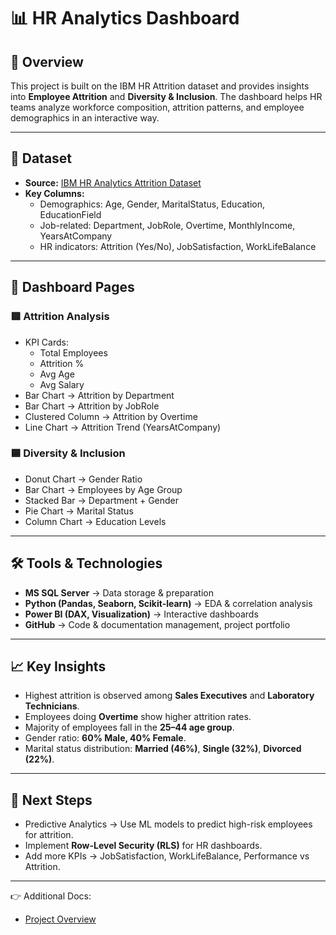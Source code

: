 
# 📊 HR Analytics Dashboard  

## 📘 Overview  
This project is built on the IBM HR Attrition dataset and provides insights into **Employee Attrition** and **Diversity & Inclusion**. The dashboard helps HR teams analyze workforce composition, attrition patterns, and employee demographics in an interactive way.  

---

## 📂 Dataset  
- **Source:** [IBM HR Analytics Attrition Dataset](https://www.kaggle.com/datasets/pavansubhasht/ibm-hr-analytics-attrition-dataset)  
- **Key Columns:**  
  - Demographics: Age, Gender, MaritalStatus, Education, EducationField  
  - Job-related: Department, JobRole, Overtime, MonthlyIncome, YearsAtCompany  
  - HR indicators: Attrition (Yes/No), JobSatisfaction, WorkLifeBalance  

---

## 📑 Dashboard Pages  

### 🟥 Attrition Analysis  
- KPI Cards:  
  - Total Employees  
  - Attrition %  
  - Avg Age  
  - Avg Salary  
- Bar Chart → Attrition by Department  
- Bar Chart → Attrition by JobRole  
- Clustered Column → Attrition by Overtime  
- Line Chart → Attrition Trend (YearsAtCompany)  

### 🟦 Diversity & Inclusion  
- Donut Chart → Gender Ratio  
- Bar Chart → Employees by Age Group  
- Stacked Bar → Department + Gender  
- Pie Chart → Marital Status  
- Column Chart → Education Levels  

---

## 🛠 Tools & Technologies  
- **MS SQL Server** → Data storage & preparation  
- **Python (Pandas, Seaborn, Scikit-learn)** → EDA & correlation analysis  
- **Power BI (DAX, Visualization)** → Interactive dashboards  
- **GitHub** → Code & documentation management, project portfolio  

---

## 📈 Key Insights  
- Highest attrition is observed among **Sales Executives** and **Laboratory Technicians**.  
- Employees doing **Overtime** show higher attrition rates.  
- Majority of employees fall in the **25–44 age group**.  
- Gender ratio: **60% Male, 40% Female**.  
- Marital status distribution: **Married (46%)**, **Single (32%)**, **Divorced (22%)**.  

---

## 🚀 Next Steps  
- Predictive Analytics → Use ML models to predict high-risk employees for attrition.  
- Implement **Row-Level Security (RLS)** for HR dashboards.  
- Add more KPIs → JobSatisfaction, WorkLifeBalance, Performance vs Attrition.  

---

👉 Additional Docs:  
- [Project Overview](./doc/project_overview.md)  

